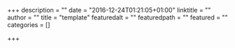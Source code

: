 +++
description = ""
date = "2016-12-24T01:21:05+01:00"
linktitle = ""
author = ""
title = "template"
featuredalt = ""
featuredpath = ""
featured = ""
categories = []

+++

